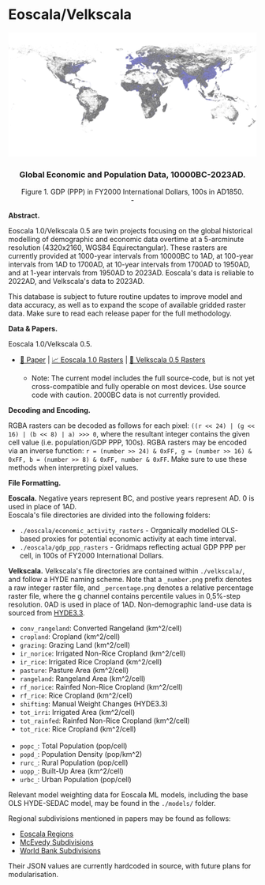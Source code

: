 # Eoscala/Velkscala

![](https://github.com/Australis-0/Eoscala-Velkscala/blob/main/eoscala/gdp_ppp_rasters/gdp_ppp_1850.png)

### <div align = "center">Global Economic and Population Data, 10000BC-2023AD.</div>
<div align = "center">Figure 1. GDP (PPP) in FY2000 International Dollars, 100s in AD1850.</div>

<div align = "center">-</div>

**Abstract.**

Eoscala 1.0/Velkscala 0.5 are twin projects focusing on the global historical modelling of demographic and economic data overtime at a 5-arcminute resolution (4320x2160, WGS84 Equirectangular). These rasters are currently provided at 1000-year intervals from 10000BC to 1AD, at 100-year intervals from 1AD to 1700AD, at 10-year intervals from 1700AD to 1950AD, and at 1-year intervals from 1950AD to 2023AD. Eoscala's data is reliable to 2022AD, and Velkscala's data to 2023AD.

This database is subject to future routine updates to improve model and data accuracy, as well as to expand the scope of available gridded raster data. Make sure to read each release paper for the full methodology.

**Data & Papers.**

Eoscala 1.0/Velkscala 0.5.
- [📝 Paper](https://github.com/Australis-0/Eoscala-Velkscala/blob/main/Eoscala%201.0-Velkscala%200.5%20-%20A%20Gridded%20Reconstruction%20of%20Global%20GDP%20and%20Population%20from%2010000BC%20to%20the%20Present.pdf) | [📈 Eoscala 1.0 Rasters](https://github.com/Australis-0/Eoscala-Velkscala/tree/main/eoscala) | [👥 Velkscala 0.5 Rasters](https://github.com/Australis-0/Eoscala-Velkscala/tree/main/velkscala)
  
  - Note: The current model includes the full source-code, but is not yet cross-compatible and fully operable on most devices. Use source code with caution. 2000BC data is not currently provided.
 
**Decoding and Encoding.**

RGBA rasters can be decoded as follows for each pixel: `((r << 24) | (g << 16) | (b << 8) | a) >>> 0`, where the resultant integer contains the given cell value (i.e. population/GDP PPP, 100s). RGBA rasters may be encoded via an inverse function: `r = (number >> 24) & 0xFF, g = (number >> 16) & 0xFF, b = (number >> 8) & 0xFF, number & 0xFF`. Make sure to use these methods when interpreting pixel values.

**File Formatting.**

__Eoscala.__
Negative years represent BC, and postive years represent AD. 0 is used in place of 1AD.<br>
Eoscala's file directories are divided into the following folders:
- `./eoscala/economic_activity_rasters` - Organically modelled OLS-based proxies for potential economic activity at each time interval.
- `./eoscala/gdp_ppp_rasters` - Gridmaps reflecting actual GDP PPP per cell, in 100s of FY2000 International Dollars.

__Velkscala.__
Velkscala's file directories are contained within `./velkscala/`, and follow a HYDE naming scheme. Note that a `_number.png` prefix denotes a raw integer raster file, and `_percentage.png` denotes a relative percentage raster file, where the g channel contains percentile values in 0,5%-step resolution. 0AD is used in place of 1AD. Non-demographic land-use data is sourced from [HYDE3.3](https://geo.public.data.uu.nl/vault-hyde/HYDE%203.3[1710493486]/original/hyde33_c7_lower_mrt2023/zip/).
- `conv_rangeland`: Converted Rangeland (km^2/cell)
- `cropland`: Cropland (km^2/cell)
- `grazing`: Grazing Land (km^2/cell)
- `ir_norice`: Irrigated Non-Rice Cropland (km^2/cell)
- `ir_rice`: Irrigated Rice Cropland (km^2/cell)
- `pasture`: Pasture Area (km^2/cell)
- `rangeland`: Rangeland Area (km^2/cell)
- `rf_norice`: Rainfed Non-Rice Cropland (km^2/cell)
- `rf_rice`: Rice Cropland (km^2/cell)
- `shifting`: Manual Weight Changes (HYDE3.3)
- `tot_irri`: Irrigated Area (km^2/cell)
- `tot_rainfed`: Rainfed Non-Rice Cropland (km^2/cell)
- `tot_rice`: Rice Cropland (km^2/cell)
<br><br>
- `popc_`: Total Population (pop/cell)
- `popd_`: Population Density (pop/km^2)
- `rurc_`: Rural Population (pop/cell)
- `uopp_`: Built-Up Area (km^2/cell)
- `urbc_`: Urban Population (pop/cell)

Relevant model weighting data for Eoscala ML models, including the base OLS HYDE-SEDAC model, may be found in the `./models/` folder.

Regional subdivisions mentioned in papers may be found as follows:
- [Eoscala Regions](https://github.com/Australis-0/Eoscala-Velkscala/blob/main/subdivisions/regional_subdivisions.png)
- [McEvedy Subdivisions](https://github.com/Australis-0/Eoscala-Velkscala/blob/main/subdivisions/mcevedy_subdivisions.png)
- [World Bank Subdivisions](https://github.com/Australis-0/Eoscala-Velkscala/blob/main/subdivisions/world_bank_subdivisions.png)

Their JSON values are currently hardcoded in source, with future plans for modularisation.
